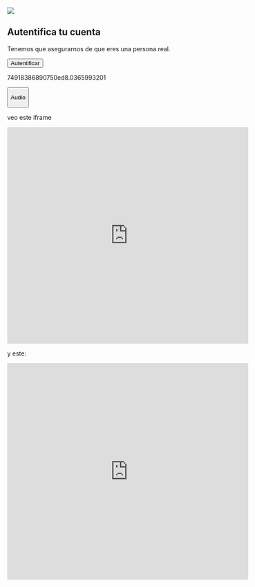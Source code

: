 <body><div id="root"><div lang="es-ES" dir="ltr" class="sc-99cwso-0 sc-zt554x-0 cHdCuD fTVLGX box container"><div class="sc-99cwso-0 sc-11w6f91-0 fcBZbp eWRcSj home box screen"><img src="https://client-api.arkoselabs.com/cdn/fc/assets/style-manager/assets/4d9fc2f0-efb9-41a6-9986-586db3d92c3b.svg" class="sc-1wksc40-0 eqSjTA logo" tabindex="-1" aria-hidden="true"><h2 font-size="1.5" tabindex="-1" data-theme="home.title" class="sc-1io4bok-0 gdVRUf heading text">Autentifica tu cuenta</h2><p tabindex="-1" data-theme="home.instructions" class="sc-1io4bok-0 KalLU sc-d5trka-0 text">Tenemos que asegurarnos de que eres una persona real.</p><button class="sc-nkuzb1-0 sc-d5trka-0 eZxMRy button" data-theme="home.verifyButton">Autentificar</button><p aria-hidden="true" class="sc-1io4bok-0 sc-1v6atg6-0 guHXDK kBxvZx embeddedSessionID text">74918386890750ed8.0365993201</p></div><div class="sc-99cwso-0 sc-1cbf51e-0 gMEQEa fLfntv navigation box"><button class="sc-rqvnx3-0 kTxXTj audio-button icon-button" aria-label="Audio"><img src="https://client-api.arkoselabs.com/cdn/fc/assets/style-manager/assets/e94ae91f-1774-408b-a8b3-1237915c996c.svg" alt=""><p font-size="0.625r" class="sc-1io4bok-0 eIWPBf text">Audio</p></button></div><div class="sc-99cwso-0 sc-9wgjxg-0 gMEQEa hLfWcc box" style="display: none;"><div height="100%" class="sc-99cwso-0 sc-11w6f91-0 hfsVrf eWRcSj progress box screen"><div class="sc-99cwso-0 sc-f32v57-0 dNETvr kCvWnH progress-container box"><div class="sc-1qdjb5a-0 dWKpco progress-section-container"></div><div class="sc-1qdjb5a-0 dWKpco progress-section-container"></div><div class="sc-1qdjb5a-0 dWKpco progress-section-container"></div></div><p aria-label="0 listo" tabindex="-1" class="sc-1io4bok-0 sc-d5trka-0 guHXDK text" data-theme="progress.text">0 listo</p></div></div></div></div></body>


veo este iframe
<iframe title="Verification challenge" aria-label="Verification challenge" src="https://client-api.arkoselabs.com/v2/3.2.0/enforcement.89e741358ad1db012c73c4b8c1a38f62.html#2F4F0B28-BC94-4271-8AD7-A51662E3C91C&amp;5c18de68-477d-477e-8d15-1815615962ce" data-e2e="enforcement-frame" style="border: 0px; margin: 0px; padding: 0px; visibility: visible; opacity: 1; overflow: visible; display: block; transition: opacity 300ms linear; height: 100vh; z-index: 2147483647; width: 100vw; pointer-events: inherit; min-width: 300px; min-height: 250px; max-width: 558px; max-height: 500px;"></iframe>

y este:
<iframe height="500" id="arkoseFrame" src="https://iframe.arkoselabs.com/2F4F0B28-BC94-4271-8AD7-A51662E3C91C/index.html?theme=dark&amp;data=5kB2gPxOZXuKFpE3.aFMdDZdAIo7XWXUG59dFSc0TbhAnDXRHU8828/wNEO4GVEUdmVjXSM2PC+byU9YMBuyg8uU3m8fVH7HRHVQBq8pxeQlsncoDIxf7o7KJ/ee+wnR7MVNdrwGa5fSxAhuQq2qh2mgNZQkIrQmaCd6Q0KAt2/34BATPHnsW9kMJBE0huwXphbwR0ubYyMeoNWwvYctMkKXD4j2LcUzxiIb9sZPj8k4T/sF498WZ05VJWQSsH0oP6N2XT/qbj33uK56gQZBuxPnn/crgN+Mg9/esMmKoHpymSY88KC/izmPzt2ecwbnm1ZDdqWjxzn/vv094O+mbnjKBsxLXqVbqxTkUIWvAgpngb0qnEFQbGrMgSpZeI2l0R29LwBhKuOe5/VRze2R84EballGUFFjne5UEYyfgJ2xQjFgu9r9oVpMKiSRFG3bdBOMVjsRvdRaFyBnqe9rK5scLqtAhSdAq1a/SyO2vGsiV8FlX8eKBt1XMqO9Xqms=" title="arkoseFrame" width="558" style="transform: scale(1); border-width: 0px; transform-origin: 50% 0px; align-self: center;"></iframe>

